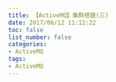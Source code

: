 ```yaml
---
title: 【ActiveMQ】集群搭建(三)
date: 2017/06/12 11:12:22
toc: false
list_number: false
categories:
- ActiveMQ
tags:
- ActiveMQ
---
```



